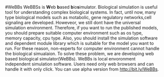#WeBBs
WeBBSs is **W**eb **b**ased **b**io**s**imulator. Biological simulation is useful tool for understanding complex biological systems. In fact, until now, many type biological models such as motabolic, gene regulatory networks,cell signaling are developed. Howeveor, we still dont have the universal simulation environment. Therefore, if you want to run the published models, you should prepare suitable computer environment such as os type, memory capacity, cpu type. Also, you should install the simulation software and dependent module library which is suitable for the model you want to run. For these reason, non-experts for computer environment cannot handle the biological simualaion. To solve these problem, we are developing web based biological simulator(WeBBs). WeBBs is local envoronment independent simulation software. Users need only web browsers and can handle it with only click. 
You can use alpha version from http://bit.ly/WeBBs.

